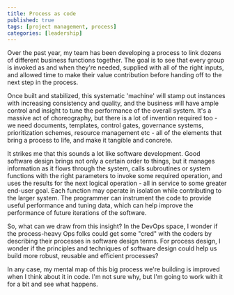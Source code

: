 ```yaml
---
title: Process as code
published: true
tags: [project management, process]
categories: [leadership]
---
```


Over the past year, my team has been developing a process to link dozens
of different business functions together. The goal is to see that every
group is invoked as and when they're needed, supplied with all of the
right inputs, and allowed time to make their value contribution before
handing off to the next step in the process.

Once built and stabilized, this systematic 'machine' will stamp out
instances with increasing consistency and quality, and the business will
have ample control and insight to tune the performance of the overall
system. It's a massive act of choreography, but there is a lot of
invention required too - we need documents, templates, control gates,
governance systems, prioritization schemes, resource management etc -
all of the elements that bring a process to life, and make it tangible
and concrete.

It strikes me that this sounds a lot like software development. Good
software design brings not only a certain order to things, but it
manages information as it flows through the system, calls subroutines or
system functions with the right parameters to invoke some required
operation, and uses the results for the next logical operation - all in
service to some greater end-user goal. Each function may operate in
isolation while contributing to the larger system. The programmer can
instrument the code to provide useful performance and tuning data, which
can help improve the performance of future iterations of the software.

So, what can we draw from this insight? In the DevOps space, I wonder if
the process-heavy Ops folks could get some "cred" with the coders by
describing their processes in software design terms. For process design,
I wonder if the principles and techniques of software design could help
us build more robust, reusable and efficient processes?

In any case, my mental map of this big process we're building is
improved when I think about it in code. I'm not sure why, but I'm going
to work with it for a bit and see what happens.
